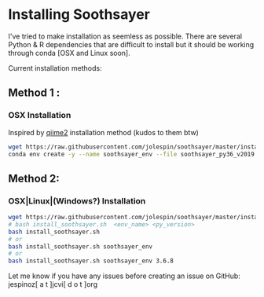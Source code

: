 # Installing Soothsayer
I've tried to make installation as seemless as possible.  There are several Python & R dependencies that are difficult to install but it should be working through conda [OSX and Linux soon].

Current installation methods:

## Method 1 :
### OSX Installation
Inspired by [qiime2](https://docs.qiime2.org/2019.4/install/native/) installation method (kudos to them btw)
```bash
wget https://raw.githubusercontent.com/jolespin/soothsayer/master/install/soothsayer_py36_v2019.06.yml
conda env create -y --name soothsayer_env --file soothsayer_py36_v2019.06.yml
```

## Method 2:
### OSX|Linux|(Windows?) Installation
```bash
wget https://raw.githubusercontent.com/jolespin/soothsayer/master/install/install_soothsayer.sh
# bash install_soothsayer.sh  <env_name> <py_version>
bash install_soothsayer.sh 
# or
bash install_soothsayer.sh soothsayer_env
# or
bash install_soothsayer.sh soothsayer_env 3.6.8
```

Let me know if you have any issues before creating an issue on GitHub:
jespinoz[ a t ]jcvi[ d o t ]org
